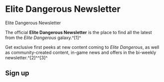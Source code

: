 # Elite Dangerous Newsletter
Elite Dangerous Newsletter
 		 	 

The official **Elite Dangerous Newsletter** is the place to find all the latest from the *Elite Dangerous* galaxy.^[1]^

Get exclusive first peeks at new content coming to *Elite Dangerous*, as well as community-created content, in-game news and offers in the bi-weekly newsletter.^[2]^^[3]^

## Sign up